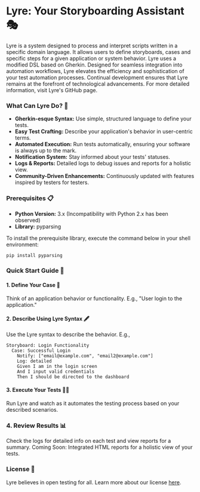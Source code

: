 # Lyre: Your Storyboarding Assistant 🎭
Lyre is a system designed to process and interpret scripts written in a specific domain language. It allows users to define storyboards, cases and specific steps for a given application or system behavior.
Lyre uses a modified DSL based on Gherkin. Designed for seamless integration into automation workflows, Lyre elevates the efficiency and sophistication of your test automation processes. Continual development ensures that Lyre remains at the forefront of technological advancements.
For more detailed information, visit Lyre's GitHub page.

### What Can Lyre Do? 🚀

* **Gherkin-esque Syntax:** Use simple, structured language to define your tests.
* **Easy Test Crafting:** Describe your application's behavior in user-centric terms.
* **Automated Execution:** Run tests automatically, ensuring your software is always up to the mark.
* **Notification System:** Stay informed about your tests' statuses.
* **Logs & Reports:** Detailed logs to debug issues and reports for a holistic view.
* **Community-Driven Enhancements:** Continuously updated with features inspired by testers for testers.

### Prerequisites 📋

* **Python Version:** 3.x (Incompatibility with Python 2.x has been observed)
* **Library:** pyparsing

To install the prerequisite library, execute the command below in your shell environment:

```bash
pip install pyparsing
```

### Quick Start Guide 🚀
#### 1. Define Your Case 💼
Think of an application behavior or functionality. E.g., "User login to the application."

#### 2. Describe Using Lyre Syntax 🖋
Use the Lyre syntax to describe the behavior. E.g.,

```cucumber
Storyboard: Login Functionality
  Case: Successful Login
    Notify: ["email@example.com", "email2@example.com"]
    Log: detailed
    Given I am in the login screen
    And I input valid credentials
    Then I should be directed to the dashboard
```

#### 3. Execute Your Tests 🏃‍♂️
Run Lyre and watch as it automates the testing process based on your described scenarios.


### 4. Review Results 📊
Check the logs for detailed info on each test and view reports for a summary.
Coming Soon: Integrated HTML reports for a holistic view of your tests.


### License 📄
Lyre believes in open testing for all. Learn more about our license [here]("engine/LICENSE").